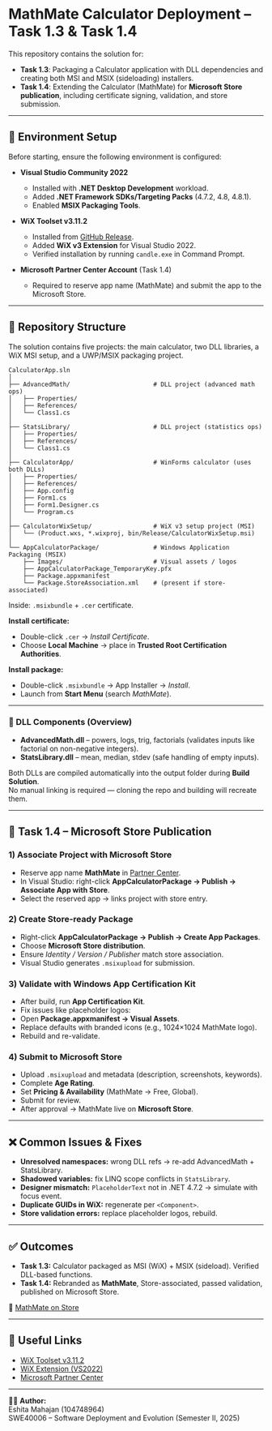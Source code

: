 # MathMate Calculator Deployment – Task 1.3 & Task 1.4  

This repository contains the solution for:  
- **Task 1.3**: Packaging a Calculator application with DLL dependencies and creating both MSI and MSIX (sideloading) installers.  
- **Task 1.4**: Extending the Calculator (MathMate) for **Microsoft Store publication**, including certificate signing, validation, and store submission.  

---

## 📌 Environment Setup  

Before starting, ensure the following environment is configured:  

- **Visual Studio Community 2022**  
  - Installed with **.NET Desktop Development** workload.  
  - Added **.NET Framework SDKs/Targeting Packs** (4.7.2, 4.8, 4.8.1).  
  - Enabled **MSIX Packaging Tools**.  

- **WiX Toolset v3.11.2**  
  - Installed from [GitHub Release](https://github.com/wixtoolset/wix3/releases/tag/wix3112rtm).  
  - Added **WiX v3 Extension** for Visual Studio 2022.  
  - Verified installation by running `candle.exe` in Command Prompt.  

- **Microsoft Partner Center Account** (Task 1.4)  
  - Required to reserve app name (MathMate) and submit the app to the Microsoft Store.  

---

## 📂 Repository Structure

The solution contains five projects: the main calculator, two DLL libraries, a WiX MSI setup, and a UWP/MSIX packaging project.

```text
CalculatorApp.sln
│
├── AdvancedMath/                       # DLL project (advanced math ops)
│   ├── Properties/
│   ├── References/
│   └── Class1.cs
│
├── StatsLibrary/                       # DLL project (statistics ops)
│   ├── Properties/
│   ├── References/
│   └── Class1.cs
│
├── CalculatorApp/                      # WinForms calculator (uses both DLLs)
│   ├── Properties/
│   ├── References/
│   ├── App.config
│   ├── Form1.cs
│   ├── Form1.Designer.cs
│   └── Program.cs
│
├── CalculatorWixSetup/                 # WiX v3 setup project (MSI)
│   └── (Product.wxs, *.wixproj, bin/Release/CalculatorWixSetup.msi)
│
└── AppCalculatorPackage/               # Windows Application Packaging (MSIX)
    ├── Images/                         # Visual assets / logos
    ├── AppCalculatorPackage_TemporaryKey.pfx
    ├── Package.appxmanifest
    └── Package.StoreAssociation.xml    # (present if store-associated)
```
Inside: `.msixbundle` + `.cer` certificate.

**Install certificate:**
- Double-click `.cer` → *Install Certificate*.  
- Choose **Local Machine** → place in **Trusted Root Certification Authorities**.

**Install package:**
- Double-click `.msixbundle` → App Installer → *Install*.  
- Launch from **Start Menu** (search *MathMate*).

---

### 🧩 DLL Components (Overview)
- **AdvancedMath.dll** – powers, logs, trig, factorials (validates inputs like factorial on non-negative integers).  
- **StatsLibrary.dll** – mean, median, stdev (safe handling of empty inputs).  

Both DLLs are compiled automatically into the output folder during **Build Solution**.  
No manual linking is required — cloning the repo and building will recreate them.

---

## 🔹 Task 1.4 – Microsoft Store Publication

### 1) Associate Project with Microsoft Store
- Reserve app name **MathMate** in [Partner Center](https://partner.microsoft.com/).  
- In Visual Studio: right-click **AppCalculatorPackage → Publish → Associate App with Store**.  
- Select the reserved app → links project with store entry.

### 2) Create Store-ready Package
- Right-click **AppCalculatorPackage → Publish → Create App Packages**.  
- Choose **Microsoft Store distribution**.  
- Ensure *Identity / Version / Publisher* match store association.  
- Visual Studio generates `.msixupload` for submission.

### 3) Validate with Windows App Certification Kit
- After build, run **App Certification Kit**.  
- Fix issues like placeholder logos:  
- Open **Package.appxmanifest → Visual Assets**.  
- Replace defaults with branded icons (e.g., 1024×1024 MathMate logo).  
- Rebuild and re-validate.

### 4) Submit to Microsoft Store
- Upload `.msixupload` and metadata (description, screenshots, keywords).  
- Complete **Age Rating**.  
- Set **Pricing & Availability** (MathMate → Free, Global).  
- Submit for review.  
- After approval → MathMate live on **Microsoft Store**.

---

## ❌ Common Issues & Fixes
- **Unresolved namespaces:** wrong DLL refs → re-add AdvancedMath + StatsLibrary.  
- **Shadowed variables:** fix LINQ scope conflicts in `StatsLibrary`.  
- **Designer mismatch:** `PlaceholderText` not in .NET 4.7.2 → simulate with focus event.  
- **Duplicate GUIDs in WiX:** regenerate per `<Component>`.  
- **Store validation errors:** replace placeholder logos, rebuild.  

---

## ✅ Outcomes
- **Task 1.3:** Calculator packaged as MSI (WiX) + MSIX (sideload). Verified DLL-based functions.  
- **Task 1.4:** Rebranded as **MathMate**, Store-associated, passed validation, published on Microsoft Store.  

📌 [MathMate on Store](https://apps.microsoft.com/detail/9NMF37GP3W15?hl=en-us&gl=AU&ocid=pdpshare)

---

## 🔗 Useful Links
- [WiX Toolset v3.11.2](https://github.com/wixtoolset/wix3/releases/tag/wix3112rtm)  
- [WiX Extension (VS2022)](https://marketplace.visualstudio.com/items?itemName=WixToolset.WixToolsetVisualStudio2022Extension)  
- [Microsoft Partner Center](https://partner.microsoft.com/)  

---

👩‍💻 **Author:**  
Eshita Mahajan (104748964)  
SWE40006 – Software Deployment and Evolution (Semester II, 2025)
